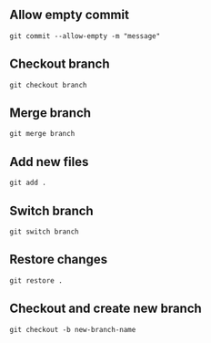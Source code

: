## Allow empty commit
```
git commit --allow-empty -m "message"
```
## Checkout branch
```
git checkout branch
```
## Merge branch
```
git merge branch
```
## Add new files
```
git add .
```

## Switch branch
```
git switch branch
```

## Restore changes
```
git restore .
```

## Checkout and create new branch
```
git checkout -b new-branch-name
```